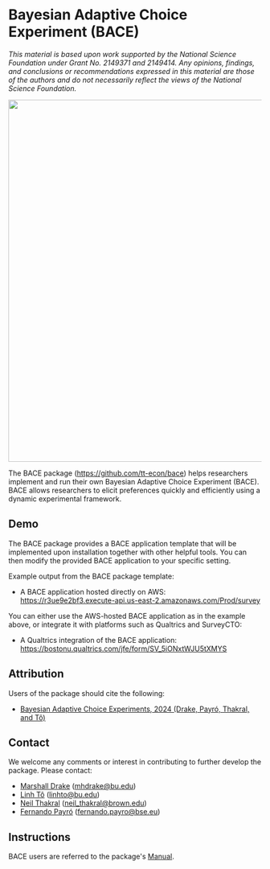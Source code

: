 # Bayesian Adaptive Choice Experiment (BACE)

*This material is based upon work supported by the National Science Foundation under Grant No. 2149371 and 2149414. Any opinions, findings, and conclusions or recommendations expressed in this material are those of the authors and do not necessarily reflect the views of the National Science Foundation.*

<p align="center">
  <img src="/misc/bace_logo.png" width="720">
</p>

The BACE package (<https://github.com/tt-econ/bace>) helps researchers implement and run their own Bayesian Adaptive Choice Experiment (BACE). BACE allows researchers to elicit preferences quickly and efficiently using a dynamic experimental framework.


## Demo

The BACE package provides a BACE application template that will be implemented upon installation together with other helpful tools.
You can then modify the provided BACE application to your specific setting.

Example output from the BACE package template:

- A BACE application hosted directly on AWS: <https://r3ue9e2bf3.execute-api.us-east-2.amazonaws.com/Prod/survey>

You can either use the AWS-hosted BACE application as in the example above, or integrate it with platforms such as Qualtrics and SurveyCTO:

- A Qualtrics integration of the BACE application: <https://bostonu.qualtrics.com/jfe/form/SV_5iONxtWJU5tXMYS>

## Attribution

Users of the package should cite the following:

- [Bayesian Adaptive Choice Experiments, 2024 (Drake, Payró, Thakral, and Tô)](https://neilthakral.github.io/files/papers/bace.pdf)

## Contact

We welcome any comments or interest in contributing to further develop the package. Please contact:

- [Marshall Drake](https://mhdrake.github.io/) (mhdrake@bu.edu)
- [Linh Tô](https://linh.to) (linhto@bu.edu)
- [Neil Thakral](https://neilthakral.github.io/) (neil_thakral@brown.edu)
- [Fernando Payró](https://sites.google.com/site/ferpayrochew/home) (fernando.payro@bse.eu)

## Instructions

BACE users are referred to the package's [Manual](https://github.com/tt-econ/bace/wiki).
